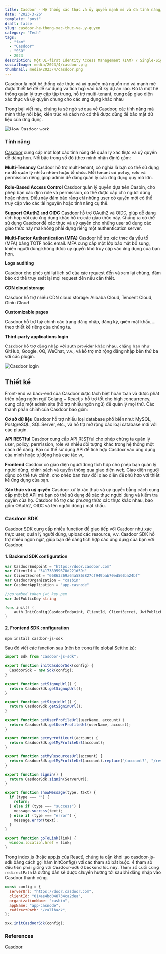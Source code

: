 ```yaml
---
title: Casdoor - Hệ thống xác thực và ủy quyền mạnh mẽ và đa tính năng/bugs
date: "2023-3-26"
template: "post"
draft: false
slug: casdoor-he-thong-xac-thuc-va-uy-quyen
category: "Tech"
tags:
  - "iam"
  - "Casdoor"
  - "SSO"
  - 2023
description: Một UI-first Identity Access Management (IAM) / Single-Sign-On (SSO) platform hỗ trợ OAuth 2.0, OIDC, SAML and CAS, được tích hợp với Casbin - một thư viện quản lý quyền hỗ trợ mô hình RBAC và ABAC.
socialImage: media/2023/4/casdoor.png
thumbnail: media/2023/4/casdoor.png
---
```


Casdoor là một hệ thống xác thực và uỷ quyền mã nguồn mở và mạnh mẽ được thiết kế để dễ sử dụng và tích hợp vào bất kỳ dự án nào. Đó là một hệ thống quản lý truy cập tập trung, hỗ trợ multi-tenant, cung cấp giao diện xác thực và uỷ quyền chung cho các ứng dụng khác nhau.

Trong bài viết này, chúng ta sẽ ngó sơ qua về Casdoor, các tính năng mà mình thấy nổi bậc, kiến trúc và cách nó có thể được dùng để bảo mật dữ liệu của ứng dụng.

![How Casdoor work](/media/2023/4/casdoor-work.gif)

### Tính năng
[Casdoor](https://casdoor.org/) cung cấp một loạt các tính năng để quản lý xác thực và uỷ quyền dễ dàng hơn. Nổi bậc trong số đó (theo mình nhận định) gồm:

**Multi-Tenancy**
Casdoor hỗ trợ multi-tenant, có nghĩa là bạn có thể sử dụng nó để quản lý nhiều nhóm hoặc tổ chức. Mỗi tenant có policy, role và permission riêng, giúp admin dễ dàng quản lý các ứng dụng quy mô lớn.

**Role-Based Access Control**
Casdoor quản lý quyền dựa trên Casbin, cho phép bạn xác định role và permission, có thể được cấp cho người dùng hoặc nhóm. Điều này đảm bảo rằng chỉ những user có quyền mới có thể truy cập vào các tài nguyên hoặc tính năng cụ thể.

**Support OAuth2 and OIDC**
Casdoor hỗ trợ OAuth2 và OIDC, giúp dễ dàng tích hợp với các ứng dụng khác hỗ trợ các giao thức này. Chúng ta có thể sử dụng Casdoor để xác thực và uỷ quyền cho những user sử dụng các giao thức này mà không phải dựng riêng một authentication server.

**Multi-Factor Authentication (MFA)**
Casdoor hỗ trợ xác thực đa yếu tố (MFA) bằng TOTP hoặc email. MFA cung cấp một lớp bảo mật bổ sung, khiến người dùng không được uỷ quyền khó truy cập vào ứng dụng của bạn hơn.

**Logs auditing**

Casdoor cho phép ghi lại lịch sử của các request đến và xem lại chúng, đảm bảo có thể truy soát lại mọi request đến nếu cần thiết.

**CDN cloud storage**

Casdoor hỗ trợ nhiều CDN cloud storage: Alibaba Cloud, Tencent Cloud, Qiniu Cloud.

**Customizable pages**

Casdoor hỗ trợ tuỳ chỉnh các trang đăng nhập, đăng ký, quên mật khẩu,… theo thiết kế riêng của chúng ta.

**Third-party applications login**

Casdoor hỗ trợ đăng nhập với auth provider khác nhau, chẳng hạn như GitHub, Google, QQ, WeChat, v.v., và hỗ trợ mở rộng đăng nhập bên thứ ba với các plugin.

![Casdoor login](/media/2023/4/casdoor-login.png)

## Thiết kế

Front-end và back-end của Casdoor được tách biệt hoàn toàn và được phát triển bằng ngôn ngữ Golang + Reactjs, hỗ trợ tốt cho high concurrency, cung cấp một admin site (hỗ trợ nhiều ngôn ngữ) để quản lý mọi thứ.  Các thành phần chính của Casdoor bao gồm:

**Cơ sở dữ liệu**
Casdoor hỗ trợ nhiều loại database phổ biến như: MySQL, PostgreSQL, SQL Server, etc., và hỗ trợ mở rộng các loại database mới với các plugin.

**API RESTful**
Casdoor cung cấp API RESTful cho phép chúng ta quản lý user, policy, permission, role và nhiều đối tượng khác trong hệ thống một cách dễ dàng. Bạn có thể sử dụng API để tích hợp Casdoor vào ứng dụng của mình hoặc tự động hoá các tác vụ.

**Frontend**
Casdoor có giao diện người dùng tích hợp cho phép bạn quản lý người dùng, chính sách và quyền thông qua giao diện web. Giao diện người dùng có thể tuỳ chỉnh, cho phép bạn thay đổi giao diện để phù hợp với thiết kế ứng dụng của bạn.

**Xác thực và uỷ quyền**
Casdoor xử lý xác thực và uỷ quyền bằng cách cung cấp một bộ API mà bạn có thể sử dụng để xác thực người dùng và kiểm tra quyền của họ. Casdoor hỗ trợ các phương thức xác thực khác nhau, bao gồm OAuth2, OIDC và tên người dùng / mật khẩu.

### Casdoor SDK
[Casdoor SDK](https://casdoor.org/docs/how-to-connect/sdk) cung cấp nhiều function để giao tiếp với Casdoor như xác thực user, quản lý người dùng, upload các resource, v.v. Casdoor SDK hỗ trợ nhiều ngôn ngữ, giúp bạn dễ dàng tích hợp các ứng dụng của bạn với Casdoor.

#### 1. Backend SDK configuration
```go
var CasdoorEndpoint = "https://door.casdoor.com"
var ClientId = "541738959670d221d59d"
var ClientSecret = "66863369a64a5863827cf949bab70ed560ba24bf"
var CasdoorOrganization = "casbin"
var CasdoorApplication = "app-casnode"

//go:embed token_jwt_key.pem
var JwtPublicKey string

func init() {
    auth.InitConfig(CasdoorEndpoint, ClientId, ClientSecret, JwtPublicKey, CasdoorOrganization, CasdoorApplication)
}
```

#### 2. Frontend SDK configuration
```bash
npm install casdoor-js-sdk
```
Sau đó viết các function sau (nên bỏ trong file global Setting.js):

```js
import Sdk from "casdoor-js-sdk";

export function initCasdoorSdk(config) {
  CasdoorSdk = new Sdk(config);
}

export function getSignupUrl() {
  return CasdoorSdk.getSignupUrl();
}

export function getSigninUrl() {
  return CasdoorSdk.getSigninUrl();
}

export function getUserProfileUrl(userName, account) {
  return CasdoorSdk.getUserProfileUrl(userName, account);
}

export function getMyProfileUrl(account) {
  return CasdoorSdk.getMyProfileUrl(account);
}

export function getMyResourcesUrl(account) {
  return CasdoorSdk.getMyProfileUrl(account).replace("/account?", "/resources?");
}

export function signin() {
  return CasdoorSdk.signin(ServerUrl);
}

export function showMessage(type, text) {
  if (type === "") {
    return;
  } else if (type === "success") {
    message.success(text);
  } else if (type === "error") {
    message.error(text);
  }
}

export function goToLink(link) {
  window.location.href = link;
}
```
Trong index.js (hoặc app.js của React), chúng ta cần khởi tạo casdoor-js-sdk bằng cách gọi hàm InitConfig() với các tham số bắt buộc. 4 tham số đầu tiên phải giống với Casdoor-sdk ở backend lúc nãy. Tham số cuối cùng `redirectPath` là đường dẫn sẽ được chuyển hướng tới sau khi đăng nhập vào Casdoor thành công.
```js
const config = {
  serverUrl: "https://door.casdoor.com",
  clientId: "014ae4bd048734ca2dea",
  organizationName: "casbin",
  appName: "app-casnode",
  redirectPath: "/callback",
};

xxx.initCasdoorSdk(config);
```


### References

[Casdoor](https://casdoor.org/)
